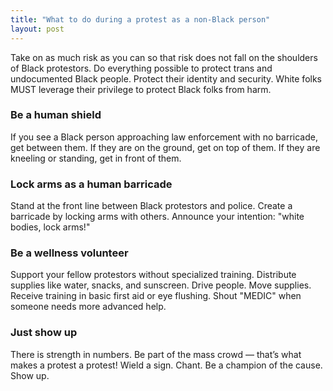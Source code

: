 ```yaml
---
title: "What to do during a protest as a non-Black person"
layout: post
---
```


Take on as much risk as you can so that risk does not fall on the shoulders of Black protestors. Do everything possible to protect trans and undocumented Black people. Protect their identity and security. White folks MUST leverage their privilege to protect Black folks from harm.

### Be a human shield 
If you see a Black person approaching law enforcement with no barricade, get between them. If they are on the ground, get on top of them. If they are kneeling or standing, get in front of them.

### Lock arms as a human barricade
Stand at the front line between Black protestors and police. Create a barricade by locking arms with others. Announce your intention: "white bodies, lock arms!"

### Be a wellness volunteer
Support your fellow protestors without specialized training. Distribute supplies like water, snacks, and sunscreen. Drive people. Move supplies. Receive training in basic first aid or eye flushing. Shout "MEDIC" when someone needs more advanced help.

### Just show up
There is strength in numbers. Be part of the mass crowd — that’s what makes a protest a protest! Wield a sign. Chant. Be a champion of the cause. Show up.
